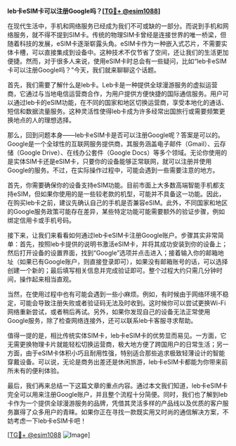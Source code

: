 **leb卡eSIM卡可以注册Google吗？[[TG💪+ @esim1088](https://t.me/s/esim1088)]**

在现代生活中，手机和网络服务已经成为我们不可或缺的一部分。而说到手机和网络服务，就不得不提到SIM卡。传统的物理SIM卡曾经是连接世界的唯一桥梁，但随着科技的发展，eSIM卡逐渐崭露头角。eSIM卡作为一种嵌入式芯片，不需要实体卡槽，可以直接集成到设备中。这种技术不仅节省了空间，还让我们的生活更加便捷。然而，对于很多人来说，使用eSIM卡时总会有一些疑问，比如“leb卡eSIM卡可以注册Google吗？”今天，我们就来聊聊这个话题。

首先，我们需要了解什么是leb卡。Leb卡是一种提供全球漫游服务的虚拟运营商，它通过与当地电信运营商合作，为用户提供方便快捷的国际通信服务。用户可以通过leb卡的eSIM功能，在不同的国家和地区切换运营商，享受本地化的通话、短信和数据流量服务。这种灵活性使得leb卡成为许多经常出国旅行或需要频繁更换地点的人的理想选择。

那么，回到问题本身——leb卡eSIM卡是否可以注册Google呢？答案是可以的。Google是一个全球性的互联网服务提供商，其服务涵盖电子邮件（Gmail）、云存储（Google Drive）、在线办公套件（Google Docs）等多个领域。无论你使用的是实体SIM卡还是eSIM卡，只要你的设备能够正常联网，就可以注册并使用Google的服务。不过，在实际操作过程中，可能会遇到一些需要注意的地方。

首先，你需要确保你的设备支持eSIM功能。目前市面上大多数高端智能手机都支持eSIM，但如果你使用的是一些较老款的机型，可能并不具备这一功能。因此，在购买leb卡之前，建议先确认自己的手机是否兼容eSIM。此外，不同国家和地区的Google服务政策可能存在差异，某些特定功能可能需要额外的验证步骤，例如绑定信用卡或手机号码。

接下来，让我们来看看如何通过leb卡eSIM卡注册Google账户。步骤其实非常简单：首先，按照leb卡提供的说明书激活eSIM卡，并将其成功安装到你的设备上；然后打开设备的设置界面，找到“Google”选项并点击进入；接着输入你的邮箱地址（如果已有Google账户，则直接登录即可），如果没有邮箱账号的话，可以选择创建一个新的；最后填写相关信息并完成验证即可。整个过程大约只需几分钟时间，操作起来相当直观。

当然，在使用过程中也有可能会遇到一些小麻烦。例如，有时候由于网络环境不稳定，可能会导致注册失败或者验证码无法及时收到。这时候你可以尝试更换Wi-Fi网络重新尝试，或者稍后再试。另外，如果你发现自己的设备无法正常使用Google服务，除了检查网络连接外，还可以联系leb卡客服寻求帮助。

值得一提的是，相比传统实体SIM卡，leb卡eSIM卡的优势显而易见。一方面，它无需更换物理卡片就能轻松切换运营商，极大地方便了跨国用户的日常生活；另一方面，由于eSIM卡体积小巧且耐用性强，特别适合那些追求极致轻薄设计的智能穿戴设备。可以说，无论是商务出差还是休闲旅游，leb卡eSIM卡都能为你带来前所未有的便利体验。

最后，我们再来总结一下这篇文章的重点内容。通过本文我们知道，leb卡eSIM卡完全可以用来注册Google账户，并且整个流程十分简便。同时，我们也了解到leb卡作为一个提供全球漫游服务的品牌，凭借其灵活多样的产品线以及优质的客户服务赢得了众多用户的青睐。如果你正在寻找一款既实用又时尚的通信解决方案，不妨考虑一下leb卡eSIM卡吧！

[[TG💪+ @esim1088](https://t.me/s/esim1088) ![Image](https://i.postimg.cc/4NQfJmqS/Snipaste-2025-05-13-00-14-12.png)]